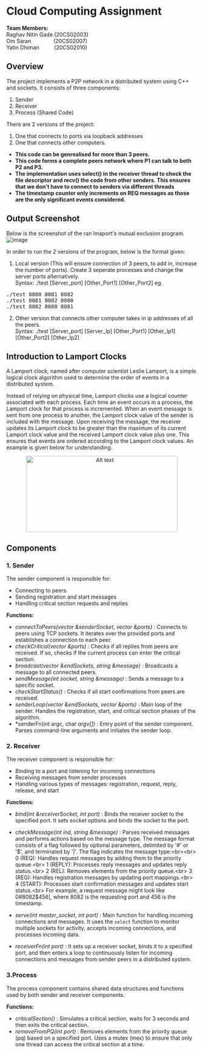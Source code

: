 # Cloud Computing Assignment
**Team Members:** <br>
Raghav Nitin Gade (20CS02003)  <br>
Om Saran    &nbsp;&nbsp;&nbsp;&nbsp;&nbsp;&nbsp;&nbsp;&nbsp;&nbsp;&nbsp;&nbsp;&nbsp;&nbsp;  (20CS02007) <br>
Yatin Dhiman &nbsp;&nbsp;&nbsp;&nbsp;&nbsp;&nbsp;&nbsp;&nbsp;&nbsp;(20CS02010)

## Overview
The project implements a P2P network in a distributed system using C++ and sockets. It consists of three components:
1. Sender <br>
2. Receiver <br>
3. Process (Shared Code)

   
There are 2 versions of the project:
1. One that connects to ports via loopback addresses
2. One that connects other computers.


* **This code can be genrealised for more than 3 peers.** <br>
* **This code forms a complete peers network where P1 can talk to both P2 and P3.**
* **The implementation uses select() in the receiver thread to check the file descriptor and recv() the code from other senders. This ensures that we don't have to connect to senders via different threads**
* **The timestamp counter only increments on REQ messages as those are the only significant events considered.**

## Output Screenshot

Below is the screenshot of the ran lmaport's mutual exclusion program.
![image](https://github.com/huntrag/20CS02003_20CS02007_20CS02010_CloudComputingProject/assets/162877402/b9c45748-a291-42bf-bd1c-1308164183e9)

In order to run the 2 versions of the program, below is the format given:
1. Local version (This will ensure connection of 3 peers, to add in, increase the number of ports). Create 3 seperate processes and change the server ports alternatively. <br>
Syntax: ./test [Server_port] [Other_Port1] [Other_Port2]
eg.
<pre>./test 8080 8081 8082
./test 8081 8082 8080
./test 8082 8080 8081</pre>

2. Other version that connects other computer takes in ip addresses of all the peers. <br>
Syntax: ./test [Server_port] [Server_Ip] [Other_Port1] [Other_Ip1] [Other_Port2] [Other_Ip2]

## Introduction to Lamport Clocks
A Lamport clock, named after computer scientist Leslie Lamport, is a simple logical clock algorithm used to determine the order of events in a distributed system. 

Instead of relying on physical time, Lamport clocks use a logical counter associated with each process. Each time an event occurs in a process, the Lamport clock for that process is incremented. When an event message is sent from one process to another, the Lamport clock value of the sender is included with the message. Upon receiving the message, the receiver updates its Lamport clock to be greater than the maximum of its current Lamport clock value and the received Lamport clock value plus one. This ensures that events are ordered according to the Lamport clock values. An example is given below for understanding.

<p align="center">
<img src="https://github.com/huntrag/lamport/assets/162877402/6fffdb74-4b81-4cfc-b49d-d43d96ac7818" alt="Alt text" width="400" height="200">
</p>



## Components

### 1. Sender

The sender component is responsible for: 
* Connecting to peers 
* Sending registration and start messages 
* Handling critical section requests and replies

**Functions:**
* *connectToPeers(vector<int> &senderSocket, vector<int> &ports)* : Connects to peers using TCP sockets. It iterates over the provided ports and establishes a connection to each peer.
* *checkCritical(vector<int> &ports)* : Checks if all replies from peers are received. If so, checks if the current process can enter the critical section.
* *broadcast(vector<int> &endSockets, string &message)* : Broadcasts a message to all connected peers.
* *sendMessage(int socket, string &message)* : Sends a message to a specific socket.
* *checkStartStatus()* : Checks if all start confirmations from peers are received.
* *senderLoop(vector<int> &endSockets, vector<int> &ports)* : Main loop of the sender. Handles the registration, start, and critical section phases of the algorithm.
* *senderFn(int argc, char *argv[])* : Entry point of the sender component. Parses command-line arguments and initiates the sender loop.

### 2. Receiver

The receiver component is responsible for: 
* Binding to a port and listening for incoming connections 
* Receiving messages from sender processes 
* Handling various types of messages: registration, request, reply, release, and start 

**Functions:**
* *bind(int &receiverSocket, int port)* : Binds the receiver socket to the specified port. It sets socket options and binds the socket to the port.
* *checkMessage(int ind, string &message)* : Parses received messages and performs actions based on the message type.
The message format consists of a flag followed by optional parameters, delimited by '#' or '$', and terminated by '|'. The flag indicates the message type:<br><br>
0 (REQ): Handles request messages by adding them to the priority queue.<br>
1 (REPLY): Processes reply messages and updates reply status.<br>
2 (REL): Removes elements from the priority queue.<br>
3 (REG): Handles registration messages by updating port mappings.<br>
4 (START): Processes start confirmation messages and updates start status.<br>
For example, a request message might look like 0#8082$456|, where 8082 is the requesting port and 456 is the timestamp.
	
* *serve(int master_socket, int port)* : Main function for handling incoming connections and messages. It uses the `select` function to monitor multiple sockets for activity, accepts incoming connections, and processes incoming data.
* *receiverFn(int port)* : It sets up a receiver socket, binds it to a specified port, and then enters a loop to continuously listen for incoming connections and messages from sender peers in a distributed system.


### 3.Process
The process component contains shared data structures and functions used by both sender and receiver components.

**Functions:**
* *criticalSection()* : Simulates a critical section, waits for 3 seconds and then exits the critical section.
* *removeFromPQ(int port)* : Removes elements from the priority queue (pq) based on a specified port. Uses a mutex (mex) to ensure that only one thread can access the critical section at a time.






